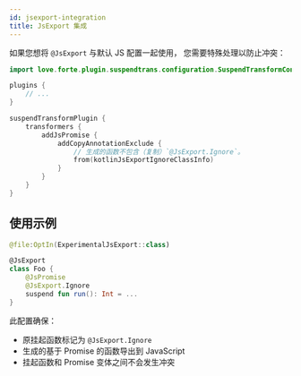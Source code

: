 ```yaml
---
id: jsexport-integration
title: JsExport 集成
---
```


如果您想将 `@JsExport` 与默认 JS 配置一起使用，
您需要特殊处理以防止冲突：

```kotlin
import love.forte.plugin.suspendtrans.configuration.SuspendTransformConfigurations

plugins {
    // ...
}

suspendTransformPlugin {
    transformers {
        addJsPromise {
            addCopyAnnotationExclude {
                // 生成的函数不包含（复制）`@JsExport.Ignore`。
                from(kotlinJsExportIgnoreClassInfo)
            }
        }
    }
}
```

## 使用示例

```kotlin
@file:OptIn(ExperimentalJsExport::class)

@JsExport
class Foo {
    @JsPromise
    @JsExport.Ignore
    suspend fun run(): Int = ...
}
```

此配置确保：
- 原挂起函数标记为 `@JsExport.Ignore`
- 生成的基于 Promise 的函数导出到 JavaScript
- 挂起函数和 Promise 变体之间不会发生冲突
